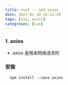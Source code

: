 ```yaml
---
title: vue5 -- add axios
date: 2023-02-10 16:12:20
tags: [vue, axios]
categroies: [vue]
---
```


### 1. axios
- axios 是用来网络请求的

### 安装
```
  npm install --save axios
```